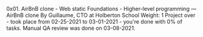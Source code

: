 0x01. AirBnB clone - Web static
 Foundations - Higher-level programming ― AirBnB clone
 By Guillaume, CTO at Holberton School
 Weight: 1
 Project over - took place from 02-25-2021 to 03-01-2021 - you're done with 0% of tasks.
 Manual QA review was done on 03-08-2021.